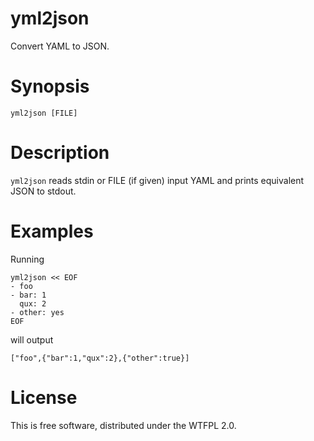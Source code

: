 # yml2json

Convert YAML to JSON.

# Synopsis

	yml2json [FILE]

# Description

`yml2json` reads stdin or FILE (if given) input YAML and prints equivalent
JSON to stdout.

# Examples

Running

	yml2json << EOF
	- foo
	- bar: 1
	  qux: 2
	- other: yes
	EOF

will output

	["foo",{"bar":1,"qux":2},{"other":true}]

# License

This is free software, distributed under the WTFPL 2.0.
